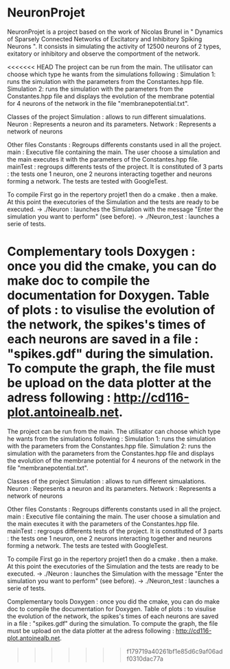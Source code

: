 # NeuronProjet

NeuronProjet is a project based on the work of Nicolas Brunel in " Dynamics of Sparsely Connected Networks of Excitatory and Inhibitory Spiking Neurons ". It consists in simulating the activity of 12500 neurons of 2 types, exitatory or inhibitory and observe the comportment of the network.

<<<<<<< HEAD
The project can be run from the main. The utilisator can choose which type he wants from the simulations following : Simulation 1: runs the simulation with the parameters from the Constantes.hpp file. Simulation 2: runs the simulation with the parameters from the Constantes.hpp file and displays the evolution of the membrane potential for 4 neurons of the network in the file "membranepotential.txt".

Classes of the project Simulation : allows to run different simualations. Neuron : Represents a neuron and its parameters. Network : Represents a network of neurons

Other files Constants : Regroups differents constants used in all the project. main : Executive file containing the main. The user choose a simulation and the main executes it with the parameters of the Constantes.hpp file. mainTest : regroups differents tests of the project. It is constituted of 3 parts : the tests one 1 neuron, one 2 neurons interacting together and neurons forming a network. The tests are tested with GoogleTest.

To compile First go in the repertory projet1 then do a cmake . then a make. At this point the executories of the Simulation and the tests are ready to be executed. -> ./Neuron : launches the Simulation with the message "Enter the simulation you want to perform" (see before). -> ./Neuron_test : launches a serie of tests.

Complementary tools Doxygen : once you did the cmake, you can do make doc to compile the documentation for Doxygen. Table of plots : to visulise the evolution of the network, the spikes's times of each neurons are saved in a file : "spikes.gdf" during the simulation. To compute the graph, the file must be upload on the data plotter at the adress following : http://cd116-plot.antoinealb.net.
=======
The project can be run from the main. The utilisator can choose which type he wants from the simulations following :
Simulation 1: runs the simulation with the parameters from the Constantes.hpp file.
Simulation 2: runs the simulation with the parameters from the Constantes.hpp file and displays the evolution of the membrane potential for 4 neurons of the network in the file "membranepotential.txt".

Classes of the project 
Simulation : allows to run different simualations.
Neuron : Represents a neuron and its parameters.
Network : Represents a network of neurons 

Other files
Constants : Regroups differents constants used in all the project.
main : Executive file containing the main. The user choose a simulation and the main executes it with the parameters of the Constantes.hpp file.
mainTest : regroups differents tests of the project. It is constituted of 3 parts : the tests one 1 neuron, one 2 neurons interacting together and neurons forming a network. The tests are tested with GoogleTest. 

To compile 
First go in the repertory projet1 then do a cmake . then a make. At this point the executories of the Simulation and the tests are ready to be executed.
-> ./Neuron : launches the Simulation with the message "Enter the simulation you want to perform" (see before).
-> ./Neuron_test : launches a serie of tests.

Complementary tools
Doxygen : once you did the cmake, you can do make doc to compile the documentation for Doxygen.
Table of plots : to visulise the evolution of the network, the spikes's times of each neurons are saved in a file : "spikes.gdf" during the simulation. To compute the graph, the file must be upload on the data plotter at the adress following : http://cd116-plot.antoinealb.net. 
>>>>>>> f179719a40261bf1e85d6c9af06adf0310dac77a

